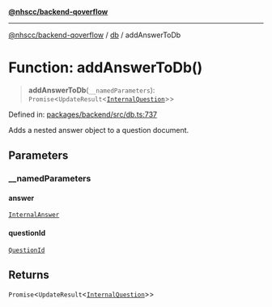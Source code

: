 [**@nhscc/backend-qoverflow**](../../README.md)

***

[@nhscc/backend-qoverflow](../../README.md) / [db](../README.md) / addAnswerToDb

# Function: addAnswerToDb()

> **addAnswerToDb**(`__namedParameters`): `Promise`\<`UpdateResult`\<[`InternalQuestion`](../type-aliases/InternalQuestion.md)\>\>

Defined in: [packages/backend/src/db.ts:737](https://github.com/nhscc/qoverflow.api.hscc.bdpa.org/blob/e58635515aaccbecfff868b37cbae9a64bb762c2/packages/backend/src/db.ts#L737)

Adds a nested answer object to a question document.

## Parameters

### \_\_namedParameters

#### answer

[`InternalAnswer`](../type-aliases/InternalAnswer.md)

#### questionId

[`QuestionId`](../interfaces/QuestionId.md)

## Returns

`Promise`\<`UpdateResult`\<[`InternalQuestion`](../type-aliases/InternalQuestion.md)\>\>
